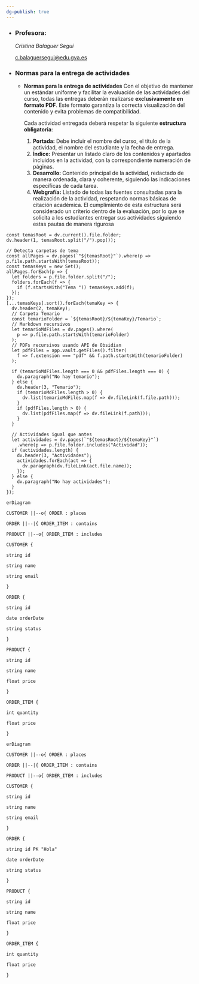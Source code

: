```yaml
---
dg-publish: true
---
```


 - ### Profesora:
    
    _Cristina Balaguer Seguí_
    
    c.balaguersegui@edu.gva.es

- ### Normas para la entrega de actividades
    - **Normas para la entrega de actividades**
        Con el objetivo de mantener un estándar uniforme y facilitar la evaluación de las actividades del curso, todas las entregas deberán realizarse **exclusivamente en formato PDF**. Este formato garantiza la correcta visualización del contenido y evita problemas de compatibilidad.
        
        Cada actividad entregada deberá respetar la siguiente **estructura obligatoria**:
        1. **Portada:** Debe incluir el nombre del curso, el título de la actividad, el nombre del estudiante y la fecha de entrega.
        2. **Índice:** Presentar un listado claro de los contenidos y apartados incluidos en la actividad, con la correspondiente numeración de páginas.
        3. **Desarrollo:** Contenido principal de la actividad, redactado de manera ordenada, clara y coherente, siguiendo las indicaciones específicas de cada tarea.
        4. **Webgrafía:** Listado de todas las fuentes consultadas para la realización de la actividad, respetando normas básicas de citación académica.
El cumplimiento de esta estructura será considerado un criterio dentro de la evaluación, por lo que se solicita a los estudiantes entregar sus actividades siguiendo estas pautas de manera rigurosa


```dataviewjs
const temasRoot = dv.current().file.folder;
dv.header(1, temasRoot.split("/").pop());

// Detecta carpetas de tema
const allPages = dv.pages(`"${temasRoot}"`).where(p => p.file.path.startsWith(temasRoot));
const temasKeys = new Set();
allPages.forEach(p => {
  let folders = p.file.folder.split("/");
  folders.forEach(f => {
    if (f.startsWith("Tema ")) temasKeys.add(f);
  });
});
[...temasKeys].sort().forEach(temaKey => {
  dv.header(2, temaKey);
  // Carpeta Temario
  const temarioFolder = `${temasRoot}/${temaKey}/Temario`;
  // Markdown recursivos
  let temarioMdFiles = dv.pages().where(
    p => p.file.path.startsWith(temarioFolder)
  );
  // PDFs recursivos usando API de Obsidian
  let pdfFiles = app.vault.getFiles().filter(
    f => f.extension === "pdf" && f.path.startsWith(temarioFolder)
  );

  if (temarioMdFiles.length === 0 && pdfFiles.length === 0) {
    dv.paragraph("No hay temario");
  } else {
    dv.header(3, "Temario");
    if (temarioMdFiles.length > 0) {
      dv.list(temarioMdFiles.map(f => dv.fileLink(f.file.path)));
    }
    if (pdfFiles.length > 0) {
      dv.list(pdfFiles.map(f => dv.fileLink(f.path)));
    }
  }

  // Actividades igual que antes
  let actividades = dv.pages(`"${temasRoot}/${temaKey}"`)
    .where(p => p.file.folder.includes("Actividad"));
  if (actividades.length) {
    dv.header(3, "Actividades");
    actividades.forEach(act => {
      dv.paragraph(dv.fileLink(act.file.name));
    });
  } else {
    dv.paragraph("No hay actividades");
  }
});
```



```mermaid
erDiagram

CUSTOMER ||--o{ ORDER : places

ORDER ||--|{ ORDER_ITEM : contains

PRODUCT ||--o{ ORDER_ITEM : includes

CUSTOMER {

string id

string name

string email

}

ORDER {

string id

date orderDate

string status

}

PRODUCT {

string id

string name

float price

}

ORDER_ITEM {

int quantity

float price

}
```

```mermaid
erDiagram

CUSTOMER ||--o{ ORDER : places

ORDER ||--|{ ORDER_ITEM : contains

PRODUCT ||--o{ ORDER_ITEM : includes

CUSTOMER {

string id

string name

string email

}

ORDER {

string id PK "Hola"

date orderDate

string status

}

PRODUCT {

string id

string name

float price

}

ORDER_ITEM {

int quantity

float price

}

```
